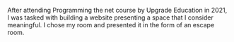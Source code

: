 After attending Programming the net course by Upgrade Education in 2021, 
I was tasked with building a website presenting a space that I consider meaningful. I chose my room and 
presented it in the form of an escape room.
